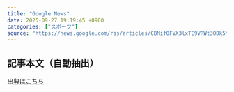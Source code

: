 ```yaml
---
title: "Google News"
date: 2025-09-27 19:19:45 +0900
categories: ["スポーツ"]
source: "https://news.google.com/rss/articles/CBMif0FVX3lxTE9VRWt3ODk5Ym1WRksxSHlXTS0tczZOeFFpQ2MwREpPNFZ0b1Q0dlZ3MDlKc1hNQ09XZVA0cXgxS3Z2ZEdRVG5UUDVCSkw2S182bWMyOWc3NXRNeHZRUnJkZ3JIanNTWE5EczZlOHQ2eVJyWGpwQ0I4LTBBc0JGbWM?oc=5"
---
```


## 記事本文（自動抽出）
<body class="y0K44d EA71Tc" id="readabilityBody"></body>

[出典はこちら](https://news.google.com/rss/articles/CBMif0FVX3lxTE9VRWt3ODk5Ym1WRksxSHlXTS0tczZOeFFpQ2MwREpPNFZ0b1Q0dlZ3MDlKc1hNQ09XZVA0cXgxS3Z2ZEdRVG5UUDVCSkw2S182bWMyOWc3NXRNeHZRUnJkZ3JIanNTWE5EczZlOHQ2eVJyWGpwQ0I4LTBBc0JGbWM?oc=5)
